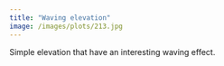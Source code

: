 ```yaml
---
title: "Waving elevation"
image: /images/plots/213.jpg
---
```


Simple elevation that have an interesting waving effect.
